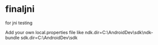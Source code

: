 # finaljni
for jni testing

Add your own local.properties file like
ndk.dir=C\:\\AndroidDev\\sdk\\ndk-bundle
sdk.dir=C\:\\AndroidDev\\sdk
